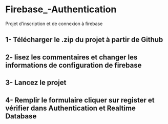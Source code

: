 # Firebase_-Authentication
Projet d'inscription et de connexion à firebase 

## 1- Télécharger le .zip du projet à partir de Github

## 2- lisez les commentaires et changer les informations de configuration de firebase

## 3- Lancez le projet 

## 4- Remplir le formulaire cliquer sur register et vérifier dans Authentication et Realtime Database



